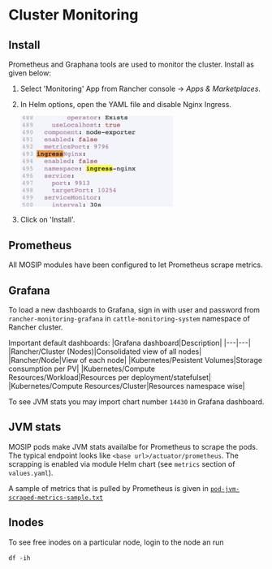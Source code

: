 # Cluster Monitoring

## Install
Prometheus and Graphana tools are used to monitor the cluster. Install as given below: 
1. Select 'Monitoring' App from  Rancher console -> _Apps & Marketplaces_. 
1. In Helm options, open the YAML file and disable Nginx Ingress. 

    <img src="../docs/_images/ingress-disable.png" width="300">

1. Click on 'Install'.

## Prometheus
All MOSIP modules have been configured to let Prometheus scrape metrics.

## Grafana
To load a new dashboards to Grafana, sign in with user and password from `rancher-monitoring-grafana` in `cattle-monitoring-system` namespace of Rancher cluster.

Important default dashboards:
|Grafana dashboard|Description|
|---|---|
|Rancher/Cluster (Nodes)|Consolidated view of all nodes|
|Rancher/Node|View of each node|
|Kubernetes/Pesistent Volumes|Storage consumption per PV|
|Kubernetes/Compute Resources/Workload|Resources per deployment/statefulset|
|Kubernetes/Compute Resources/Cluster|Resources namespace wise|

To see JVM stats you may import chart number `14430` in Grafana dashboard.

## JVM stats 
MOSIP pods make JVM stats availalbe for Prometheus to scrape the pods. The typical endpoint looks like
`<base url>/actuator/prometheus`. The scrapping is enabled via module Helm chart (see `metrics` section of `values.yaml`).

A sample of metrics that is pulled by Prometheus is given in [`pod-jvm-scraped-metrics-sample.txt`](./pod-jvm-scraped-metrics-sample.txt)

## Inodes
To see free inodes on a particular node, login to the node an run 
```
df -ih
```
